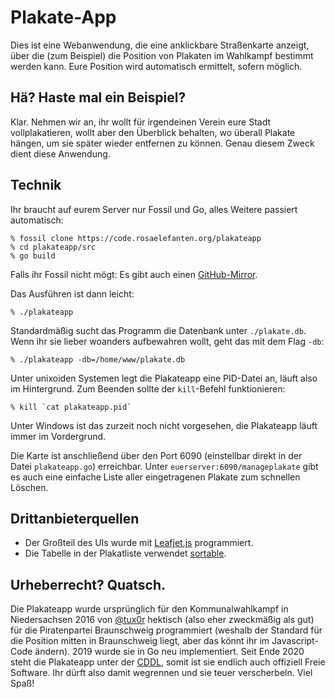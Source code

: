 # Plakate-App

Dies ist eine Webanwendung, die eine anklickbare Straßenkarte anzeigt, über die (zum Beispiel) die Position von Plakaten im Wahlkampf bestimmt werden kann. Eure Position wird automatisch ermittelt, sofern möglich.

## Hä? Haste mal ein Beispiel?

Klar. Nehmen wir an, ihr wollt für irgendeinen Verein eure Stadt vollplakatieren, wollt aber den Überblick behalten, wo überall Plakate hängen, um sie später wieder entfernen zu können. Genau diesem Zweck dient diese Anwendung.

## Technik

Ihr braucht auf eurem Server nur Fossil und Go, alles Weitere passiert automatisch:

    % fossil clone https://code.rosaelefanten.org/plakateapp
    % cd plakateapp/src
    % go build

Falls ihr Fossil nicht mögt: Es gibt auch einen [GitHub-Mirror](https://github.com/dertuxmalwieder/plakateapp).

Das Ausführen ist dann leicht:

    % ./plakateapp

Standardmäßig sucht das Programm die Datenbank unter `./plakate.db`. Wenn ihr sie lieber woanders aufbewahren wollt, geht das mit dem Flag `-db`:

    % ./plakateapp -db=/home/www/plakate.db

Unter unixoiden Systemen legt die Plakateapp eine PID-Datei an, läuft also im Hintergrund. Zum Beenden sollte der `kill`-Befehl funktionieren:

    % kill `cat plakateapp.pid`

Unter Windows ist das zurzeit noch nicht vorgesehen, die Plakateapp läuft immer im Vordergrund.

Die Karte ist anschließend über den Port 6090 (einstellbar direkt in der Datei `plakateapp.go`) erreichbar. Unter `euerserver:6090/manageplakate` gibt es auch eine einfache Liste aller eingetragenen Plakate zum schnellen Löschen.

## Drittanbieterquellen

* Der Großteil des UIs wurde mit [Leafjet.js](http://leafletjs.com/) programmiert.
* Die Tabelle in der Plakatliste verwendet [sortable](https://github.com/tofsjonas/sortable).

## Urheberrecht? Quatsch.

Die Plakateapp wurde ursprünglich für den Kommunalwahlkampf in Niedersachsen 2016 von [@tux0r](https://twitter.com/tux0r) hektisch (also eher zweckmäßig als gut) für die Piratenpartei Braunschweig programmiert (weshalb der Standard für die Position mitten in Braunschweig liegt, aber das könnt ihr im Javascript-Code ändern). 2019 wurde sie in Go neu implementiert. Seit Ende 2020 steht die Plakateapp unter der [CDDL](LICENSE), somit ist sie endlich auch offiziell Freie Software. Ihr dürft also damit wegrennen und sie teuer verscherbeln. Viel Spaß!
